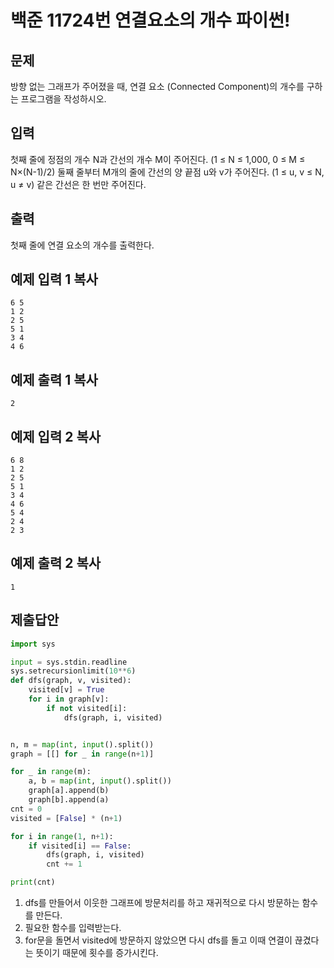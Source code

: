 # 백준 11724번 연결요소의 개수 파이썬!

## 문제

방향 없는 그래프가 주어졌을 때, 연결 요소 (Connected Component)의 개수를 구하는 프로그램을 작성하시오.

## 입력

첫째 줄에 정점의 개수 N과 간선의 개수 M이 주어진다. (1 ≤ N ≤ 1,000, 0 ≤ M ≤ N×(N-1)/2) 둘째 줄부터 M개의 줄에 간선의 양 끝점 u와 v가 주어진다. (1 ≤ u, v ≤ N, u ≠ v) 같은 간선은 한 번만 주어진다.

## 출력

첫째 줄에 연결 요소의 개수를 출력한다.

## 예제 입력 1 복사

```
6 5
1 2
2 5
5 1
3 4
4 6
```

## 예제 출력 1 복사

```
2
```

## 예제 입력 2 복사

```
6 8
1 2
2 5
5 1
3 4
4 6
5 4
2 4
2 3
```

## 예제 출력 2 복사

```
1
```

## 제출답안

```python
import sys

input = sys.stdin.readline
sys.setrecursionlimit(10**6)
def dfs(graph, v, visited):
    visited[v] = True
    for i in graph[v]:
        if not visited[i]:
            dfs(graph, i, visited)


n, m = map(int, input().split())
graph = [[] for _ in range(n+1)]

for _ in range(m):
    a, b = map(int, input().split())
    graph[a].append(b)
    graph[b].append(a)
cnt = 0
visited = [False] * (n+1)

for i in range(1, n+1):
    if visited[i] == False:
        dfs(graph, i, visited)
        cnt += 1

print(cnt)
```

1. dfs를 만들어서 이웃한 그래프에 방문처리를 하고 재귀적으로 다시 방문하는 함수를 만든다.
2. 필요한 함수를 입력받는다.
3.  for문을 돌면서 visited에  방문하지 않았으면 다시 dfs를 돌고 이때 연결이 끊겼다는 뜻이기 때문에 횟수를 증가시킨다.